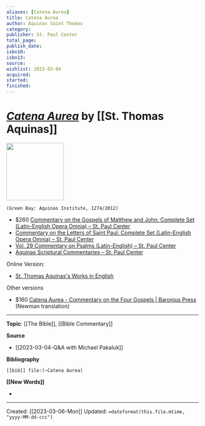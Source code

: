 ```yaml
---
aliases: [Catena Aurea]
title: Catena Aurea
author: Aquinas Saint Thomas
category: 
publisher: St. Paul Center
total_page: 
publish_date: 
isbn10: 
isbn13: 
source: 
wishlist: 2023-03-04
acquired: 
started: 
finished: 
---
```

# *[Catena Aurea]()* by [[St. Thomas Aquinas]]

<img src="https://stpaulcenter.com/wp-content/uploads/2018/05/9781623400194_FC.jpg" width=150>

`(Green Bay: Aquinas Institute, 1274/2012)`

- $260 [Commentary on the Gospels of Matthew and John: Complete Set (Latin-English Opera Omnia) – St. Paul Center](https://stpaulcenter.com/product/commentary-on-the-gospels-of-matthew-and-john-complete-set/)
- [Commentary on the Letters of Saint Paul: Complete Set (Latin-English Opera Omnia) – St. Paul Center](https://stpaulcenter.com/product/commentary-on-the-letters-of-saint-paul-complete-set/)
- [Vol. 29 Commentary on Psalms (Latin-English) – St. Paul Center](https://stpaulcenter.com/product/vol-29-commentary-on-psalms-latin-english/)
- [Aquinas Scriptural Commentaries – St. Paul Center](https://stpaulcenter.com/product-tag/aquinas-scriptural-commentaries/)


Online Version:
- [St. Thomas Aquinas's Works in English](https://isidore.co/aquinas/)

Other versions
- $160 [Catena Aurea - Commentary on the Four Gospels | Baronius Press](https://www.baronius.com/catena-aurea.html) (Newman translation)

--- 
**Topic**: [[The Bible]], [[Bible Commentary]]

**Source**
- [[2023-03-04-Q&A with Michael Pakaluk]]

**Bibliography**

```query
[[bib]] file:(~Catena Aurea)
```
 

**[[New Words]]**

- 

---
Created: [[2023-03-06-Mon]]
Updated: `=dateformat(this.file.mtime, "yyyy-MM-dd-ccc")`